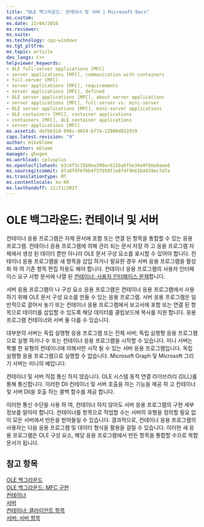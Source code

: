 ```yaml
---
title: "OLE 백그라운드: 컨테이너 및 서버 | Microsoft Docs"
ms.custom: 
ms.date: 11/04/2016
ms.reviewer: 
ms.suite: 
ms.technology: cpp-windows
ms.tgt_pltfrm: 
ms.topic: article
dev_langs: C++
helpviewer_keywords:
- OLE full-server applications [MFC]
- server applications [MFC], communication with containers
- full-server [MFC]
- server applications [MFC], requirements
- server applications [MFC], defined
- OLE server applications [MFC], about server applications
- server applications [MFC], full-server vs. mini-server
- OLE server applications [MFC], mini-server applications
- OLE containers [MFC], container applications
- containers [MFC], OLE container applications
- server applications [MFC]
ms.assetid: dafbb31d-096c-4654-b774-12900d832919
caps.latest.revision: "9"
author: mikeblome
ms.author: mblome
manager: ghogen
ms.workload: cplusplus
ms.openlocfilehash: b3c6f3c15b0ea398ec621ba5f6e34a9fb6e0aae8
ms.sourcegitcommit: 8fa8fdf0fbb4f57950f1e8f4f9b81b4d39ec7d7a
ms.translationtype: MT
ms.contentlocale: ko-KR
ms.lasthandoff: 12/21/2017
---
```

# <a name="ole-background-containers-and-servers"></a>OLE 백그라운드: 컨테이너 및 서버
컨테이너 응용 프로그램은 자체 문서에 포함 또는 연결 된 항목을 통합할 수 있는 응용 프로그램. 컨테이너 응용 프로그램에 의해 관리 되는 문서 저장 하 고 응용 프로그램 자체에서 생성 된 데이터 뿐만 아니라 OLE 문서 구성 요소를 표시할 수 있어야 합니다. 컨테이너 응용 프로그램을 새 항목을 삽입 하거나 필요한 경우 서버 응용 프로그램을 활성화 하 여 기존 항목 편집 허용도 해야 합니다. 컨테이너 응용 프로그램의 사용자 인터페이스 요구 사항 문서에 나열 된 [컨테이너: 사용자 인터페이스 문제](../mfc/containers-user-interface-issues.md)합니다.  
  
 서버 응용 프로그램이 나 구성 요소 응용 프로그램은 컨테이너 응용 프로그램에서 사용 하기 위해 OLE 문서 구성 요소를 만들 수 있는 응용 프로그램. 서버 응용 프로그램은 일반적으로 끌어서 놓기 또는 컨테이너 응용 프로그램에서 보고서에 포함 또는 연결 된 항목으로 데이터를 삽입할 수 있도록 해당 데이터를 클립보드에 복사를 지원 합니다. 응용 프로그램 컨테이너와 서버 둘 다를 수 있습니다.  
  
 대부분의 서버는 독립 실행형 응용 프로그램 또는 전체 서버; 독립 실행형 응용 프로그램으로 실행 하거나 수 또는 컨테이너 응용 프로그램을 시작할 수 있습니다. 미니 서버는 특별 한 유형의 컨테이너에 의해서만 시작 될 수 있는 서버 응용 프로그램입니다. 독립 실행형 응용 프로그램으로 실행할 수 없습니다. Microsoft Graph 및 Microsoft 그리기 서버는 미니의 예입니다.  
  
 컨테이너 및 서버 직접 통신 하지 않습니다. OLE 시스템 동적 연결 라이브러리 (DLL)를 통해 통신합니다. 이러한 Dll 컨테이너 및 서버 호출을 하는 기능을 제공 하 고 컨테이너 및 서버 Dll을 호출 하는 콜백 함수를 제공 합니다.  
  
 이러한 통신 수단을 사용 하 여, 컨테이너 하지 않아도 서버 응용 프로그램의 구현 세부 정보를 알아야 합니다. 컨테이너를 항목으로 작업할 수는 서버의 유형을 정의할 필요 없이 모든 서버에서 만든을 받아들일 수 있습니다. 결과적으로, 컨테이너 응용 프로그램의 사용자는 다음 응용 프로그램 및 데이터 형식을 활용을 걸릴 수 있습니다. 이러한 새 응용 프로그램은 OLE 구성 요소, 해당 응용 프로그램에서 만든 항목을 통합할 수으로 복합 문서가 됩니다.  
  
## <a name="see-also"></a>참고 항목  
 [OLE 백그라운드](../mfc/ole-background.md)   
 [OLE 백그라운드: MFC 구현](../mfc/ole-background-mfc-implementation.md)   
 [컨테이너](../mfc/containers.md)   
 [서버](../mfc/servers.md)   
 [컨테이너: 클라이언트 항목](../mfc/containers-client-items.md)   
 [서버: 서버 항목](../mfc/servers-server-items.md)

